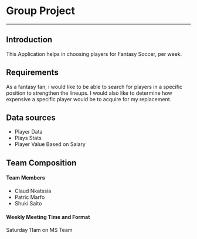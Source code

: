 # Group Project

---

## Introduction

This Application helps in choosing players for Fantasy Soccer, per week.

## Requirements

As a fantasy fan, i would like to be able to search for players in a specific position to strengthen the lineups.
I would also like to determine how expensive a specific player would be to acquire for my replacement.

## Data sources
- Player Data
- Plays Stats
- Player Value Based on Salary

## Team Composition

  #### Team Members
  - Claud Nkatssia
  - Patric Marfo
  - Shuki Saito
  
  #### Weekly Meeting Time and Format
  Saturday 11am on MS Team
